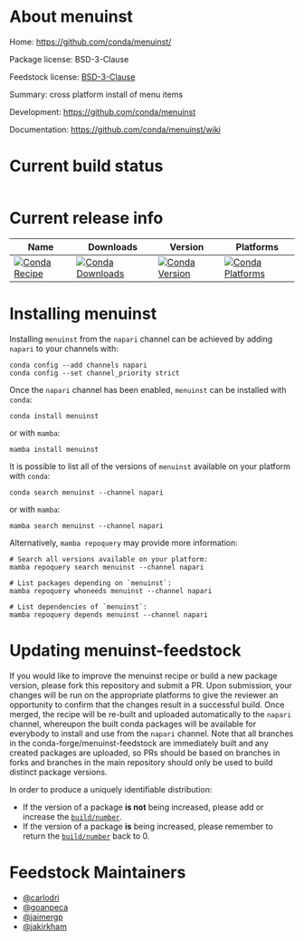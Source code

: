 About menuinst
==============

Home: https://github.com/conda/menuinst/

Package license: BSD-3-Clause

Feedstock license: [BSD-3-Clause](https://github.com/conda-forge/menuinst-feedstock/blob/master/LICENSE.txt)

Summary: cross platform install of menu items

Development: https://github.com/conda/menuinst

Documentation: https://github.com/conda/menuinst/wiki

Current build status
====================


<table>
</table>

Current release info
====================

| Name | Downloads | Version | Platforms |
| --- | --- | --- | --- |
| [![Conda Recipe](https://img.shields.io/badge/recipe-menuinst-green.svg)](https://anaconda.org/napari/menuinst) | [![Conda Downloads](https://img.shields.io/conda/dn/napari/menuinst.svg)](https://anaconda.org/napari/menuinst) | [![Conda Version](https://img.shields.io/conda/vn/napari/menuinst.svg)](https://anaconda.org/napari/menuinst) | [![Conda Platforms](https://img.shields.io/conda/pn/napari/menuinst.svg)](https://anaconda.org/napari/menuinst) |

Installing menuinst
===================

Installing `menuinst` from the `napari` channel can be achieved by adding `napari` to your channels with:

```
conda config --add channels napari
conda config --set channel_priority strict
```

Once the `napari` channel has been enabled, `menuinst` can be installed with `conda`:

```
conda install menuinst
```

or with `mamba`:

```
mamba install menuinst
```

It is possible to list all of the versions of `menuinst` available on your platform with `conda`:

```
conda search menuinst --channel napari
```

or with `mamba`:

```
mamba search menuinst --channel napari
```

Alternatively, `mamba repoquery` may provide more information:

```
# Search all versions available on your platform:
mamba repoquery search menuinst --channel napari

# List packages depending on `menuinst`:
mamba repoquery whoneeds menuinst --channel napari

# List dependencies of `menuinst`:
mamba repoquery depends menuinst --channel napari
```




Updating menuinst-feedstock
===========================

If you would like to improve the menuinst recipe or build a new
package version, please fork this repository and submit a PR. Upon submission,
your changes will be run on the appropriate platforms to give the reviewer an
opportunity to confirm that the changes result in a successful build. Once
merged, the recipe will be re-built and uploaded automatically to the
`napari` channel, whereupon the built conda packages will be available for
everybody to install and use from the `napari` channel.
Note that all branches in the conda-forge/menuinst-feedstock are
immediately built and any created packages are uploaded, so PRs should be based
on branches in forks and branches in the main repository should only be used to
build distinct package versions.

In order to produce a uniquely identifiable distribution:
 * If the version of a package **is not** being increased, please add or increase
   the [``build/number``](https://docs.conda.io/projects/conda-build/en/latest/resources/define-metadata.html#build-number-and-string).
 * If the version of a package **is** being increased, please remember to return
   the [``build/number``](https://docs.conda.io/projects/conda-build/en/latest/resources/define-metadata.html#build-number-and-string)
   back to 0.

Feedstock Maintainers
=====================

* [@carlodri](https://github.com/carlodri/)
* [@goanpeca](https://github.com/goanpeca/)
* [@jaimergp](https://github.com/jaimergp/)
* [@jakirkham](https://github.com/jakirkham/)

